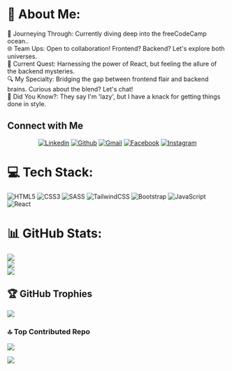 # 💫 About Me:
🚀 Journeying Through: Currently diving deep into the freeCodeCamp ocean..<br>🌐 Team Ups: Open to collaboration! Frontend? Backend? Let's explore both universes.<br>📘 Current Quest: Harnessing the power of React, but feeling the allure of the backend mysteries.<br>🔍 My Specialty: Bridging the gap between frontend flair and backend brains. Curious about the blend? Let's chat!<br>🌟 Did You Know?: They say I'm 'lazy', but I have a knack for getting things done in style.

## Connect with Me


<p align="center">
  <a href="https://www.linkedin.com/in/angel-gabriel-huaman-c-51511614a/"><img alt="Linkedin" title="Angel Gabriel Linkedin" src="https://img.shields.io/badge/LinkedIn-0077B5?style=for-the-badge&logo=linkedin&logoColor=white"></a>
  <a href="https://github.com/GaRIEN"><img alt="Github" title="Angel Gabriel Github" src="https://img.shields.io/badge/GitHub-100000?style=for-the-badge&logo=github&logoColor=white"></a>
   <a href="mailto:gabrielhuaman683@gmail.com"><img alt="Gmail" title="Angel Gabriel Gmail" src="https://img.shields.io/badge/Gmail-D14836?style=for-the-badge&logo=gmail&logoColor=white"></a>
  <a href="https://www.facebook.com/gabriel.huaman.718"><img alt="Facebook" title="Angel Gabriel FB" src="https://img.shields.io/badge/Facebook-1877F2?style=for-the-badge&logo=facebook&logoColor=white"></a>
  <a href="https://www.instagram.com/gabrielhuaman683/"><img alt="Instagram" title="Angel Gabriel Instagram" src="https://img.shields.io/badge/Instagram-E4405F?style=for-the-badge&logo=instagram&logoColor=white"></a>
 </p>

# 💻 Tech Stack:
![HTML5](https://img.shields.io/badge/html5-%23E34F26.svg?style=for-the-badge&logo=html5&logoColor=white) ![CSS3](https://img.shields.io/badge/css3-%231572B6.svg?style=for-the-badge&logo=css3&logoColor=white)  ![SASS](https://img.shields.io/badge/SASS-hotpink.svg?style=for-the-badge&logo=SASS&logoColor=white) ![TailwindCSS](https://img.shields.io/badge/tailwindcss-%2338B2AC.svg?style=for-the-badge&logo=tailwind-css&logoColor=white) ![Bootstrap](https://img.shields.io/badge/bootstrap-%23563D7C.svg?style=for-the-badge&logo=bootstrap&logoColor=white) ![JavaScript](https://img.shields.io/badge/javascript-%23323330.svg?style=for-the-badge&logo=javascript&logoColor=%23F7DF1E) ![React](https://img.shields.io/badge/react-%2320232a.svg?style=for-the-badge&logo=react&logoColor=%2361DAFB) 

# 📊 GitHub Stats:
![](https://github-readme-stats.vercel.app/api?username=GaRIEN&theme=dark&hide_border=false&include_all_commits=false&count_private=false)<br/>
![](https://github-readme-streak-stats.herokuapp.com/?user=GaRIEN&theme=dark&hide_border=false)<br/>
![](https://github-readme-stats.vercel.app/api/top-langs/?username=GaRIEN&theme=dark&hide_border=false&include_all_commits=false&count_private=false&layout=compact)

## 🏆 GitHub Trophies
![](https://github-profile-trophy.vercel.app/?username=GaRIEN&theme=onedark&no-frame=true&no-bg=false&margin-w=4)

### 🔝 Top Contributed Repo
![](https://github-contributor-stats.vercel.app/api?username=GaRIEN&limit=5&theme=tokyonight&combine_all_yearly_contributions=true)


[![](https://visitcount.itsvg.in/api?id=GaRIEN&icon=2&color=7)](https://visitcount.itsvg.in)
